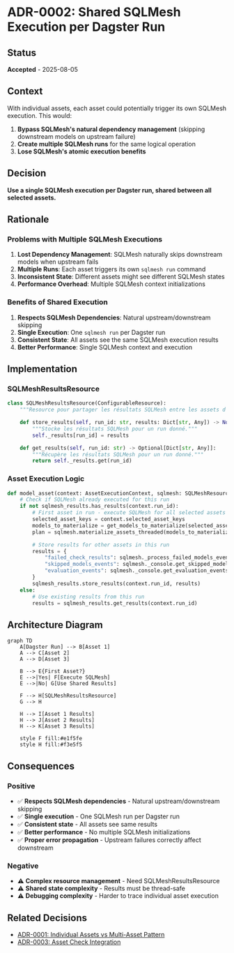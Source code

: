 # ADR-0002: Shared SQLMesh Execution per Dagster Run

## Status

**Accepted** - 2025-08-05

## Context

With individual assets, each asset could potentially trigger its own SQLMesh execution. This would:

1. **Bypass SQLMesh's natural dependency management** (skipping downstream models on upstream failure)
2. **Create multiple SQLMesh runs** for the same logical operation
3. **Lose SQLMesh's atomic execution benefits**

## Decision

**Use a single SQLMesh execution per Dagster run, shared between all selected assets.**

## Rationale

### Problems with Multiple SQLMesh Executions

1. **Lost Dependency Management**: SQLMesh naturally skips downstream models when upstream fails
2. **Multiple Runs**: Each asset triggers its own `sqlmesh run` command
3. **Inconsistent State**: Different assets might see different SQLMesh states
4. **Performance Overhead**: Multiple SQLMesh context initializations

### Benefits of Shared Execution

1. **Respects SQLMesh Dependencies**: Natural upstream/downstream skipping
2. **Single Execution**: One `sqlmesh run` per Dagster run
3. **Consistent State**: All assets see the same SQLMesh execution results
4. **Better Performance**: Single SQLMesh context and execution

## Implementation

### SQLMeshResultsResource

```python
class SQLMeshResultsResource(ConfigurableResource):
    """Resource pour partager les résultats SQLMesh entre les assets d'un même run."""

    def store_results(self, run_id: str, results: Dict[str, Any]) -> None:
        """Stocke les résultats SQLMesh pour un run donné."""
        self._results[run_id] = results

    def get_results(self, run_id: str) -> Optional[Dict[str, Any]]:
        """Récupère les résultats SQLMesh pour un run donné."""
        return self._results.get(run_id)
```

### Asset Execution Logic

```python
def model_asset(context: AssetExecutionContext, sqlmesh: SQLMeshResource, sqlmesh_results: SQLMeshResultsResource):
    # Check if SQLMesh already executed for this run
    if not sqlmesh_results.has_results(context.run_id):
        # First asset in run - execute SQLMesh for all selected assets
        selected_asset_keys = context.selected_asset_keys
        models_to_materialize = get_models_to_materialize(selected_asset_keys, ...)
        plan = sqlmesh.materialize_assets_threaded(models_to_materialize)

        # Store results for other assets in this run
        results = {
            "failed_check_results": sqlmesh._process_failed_models_events(),
            "skipped_models_events": sqlmesh._console.get_skipped_models_events(),
            "evaluation_events": sqlmesh._console.get_evaluation_events(),
        }
        sqlmesh_results.store_results(context.run_id, results)
    else:
        # Use existing results from this run
        results = sqlmesh_results.get_results(context.run_id)
```

## Architecture Diagram

```mermaid
graph TD
    A[Dagster Run] --> B[Asset 1]
    A --> C[Asset 2]
    A --> D[Asset 3]

    B --> E{First Asset?}
    E -->|Yes| F[Execute SQLMesh]
    E -->|No| G[Use Shared Results]

    F --> H[SQLMeshResultsResource]
    G --> H

    H --> I[Asset 1 Results]
    H --> J[Asset 2 Results]
    H --> K[Asset 3 Results]

    style F fill:#e1f5fe
    style H fill:#f3e5f5
```

## Consequences

### Positive

- ✅ **Respects SQLMesh dependencies** - Natural upstream/downstream skipping
- ✅ **Single execution** - One SQLMesh run per Dagster run
- ✅ **Consistent state** - All assets see same results
- ✅ **Better performance** - No multiple SQLMesh initializations
- ✅ **Proper error propagation** - Upstream failures correctly affect downstream

### Negative

- ⚠️ **Complex resource management** - Need SQLMeshResultsResource
- ⚠️ **Shared state complexity** - Results must be thread-safe
- ⚠️ **Debugging complexity** - Harder to trace individual asset execution

## Related Decisions

- [ADR-0001: Individual Assets vs Multi-Asset Pattern](./0001-individual-assets-vs-multi-asset.md)
- [ADR-0003: Asset Check Integration](./0003-asset-check-integration.md)
